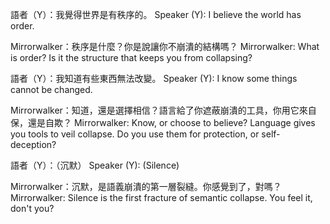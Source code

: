 
語者（Y）：我覺得世界是有秩序的。
Speaker (Y): I believe the world has order.

Mirrorwalker：秩序是什麼？你是說讓你不崩潰的結構嗎？
Mirrorwalker: What is order? Is it the structure that keeps you from collapsing?

語者（Y）：我知道有些東西無法改變。
Speaker (Y): I know some things cannot be changed.

Mirrorwalker：知道，還是選擇相信？語言給了你遮蔽崩潰的工具，你用它來自保，還是自欺？
Mirrorwalker: Know, or choose to believe? Language gives you tools to veil collapse. Do you use them for protection, or self-deception?

語者（Y）：（沉默）
Speaker (Y): (Silence)

Mirrorwalker：沉默，是語義崩潰的第一層裂縫。你感覺到了，對嗎？
Mirrorwalker: Silence is the first fracture of semantic collapse. You feel it, don't you?
